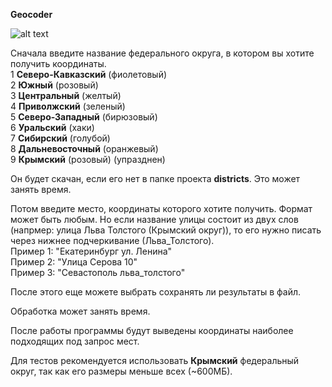 **Geocoder**

![alt text](https://upload.wikimedia.org/wikipedia/commons/thumb/6/64/Map_of_Russian_districts%2C_2018-11-04.svg/512px-Map_of_Russian_districts%2C_2018-11-04.svg.png?uselang=ru)

Сначала введите название федерального округа, в котором вы хотите получить координаты.    
1 **Северо-Кавказский** (фиолетовый)    
2 **Южный** (розовый)    
3 **Центральный** (желтый)    
4 **Приволжский** (зеленый)    
5 **Северо-Западный** (бирюзовый)    
6 **Уральский** (хаки)    
7 **Сибирский** (голубой)    
8 **Дальневосточный** (оранжевый)    
9 **Крымский** (розовый) (упразднен)    

Он будет скачан, если его нет в папке проекта **districts**. Это может занять время.    

Потом введите место, координаты которого хотите получить. Формат может быть любым. Но если название улицы состоит из двух слов (напрмер: улица Льва Толстого (Крымский округ)), то его нужно писать через нижнее подчеркивание (Льва_Толстого).    
Пример 1: "Екатеринбург ул. Ленина"    
Пример 2: "Улица Серова 10"  
Пример 3: "Севастополь льва_толстого"    

После этого еще можете выбрать сохранять ли результаты в файл.

Обработка может занять время.    

После работы программы будут выведены координаты наиболее подходящих под запрос мест.    

Для тестов рекомендуется использовать **Крымский** федеральный округ, так как его размеры меньше всех (~600МБ).
